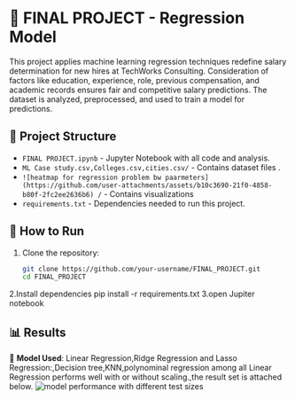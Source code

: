 
# 🧠 FINAL PROJECT - Regression Model

This project applies machine learning regression techniques  redefine salary determination for new hires at TechWorks Consulting. Consideration of factors like education, experience, role, previous compensation, and academic records ensures fair and competitive salary predictions. The dataset is analyzed, preprocessed, and used to train a model for predictions.

## 📂 Project Structure
- `FINAL PROJECT.ipynb` - Jupyter Notebook with all code and analysis.
- `ML Case study.csv,Colleges.csv,cities.csv/` - Contains dataset files .
- `![heatmap for regression problem bw paarmeters](https://github.com/user-attachments/assets/b10c3690-21f0-4858-b80f-2fc2ee2636b6)
/` - Contains visualizations 
- `requirements.txt` - Dependencies needed to run this project.

## 🚀 How to Run
1. Clone the repository:
   ```bash
   git clone https://github.com/your-username/FINAL_PROJECT.git
   cd FINAL_PROJECT
2.Install dependencies
  pip install -r requirements.txt
3.open Jupiter notebook
  
## 📊 Results

🔹 **Model Used**: Linear Regression,Ridge Regression and Lasso Regression:,Decision tree,KNN,polynominal regression
  among all Linear Regression performs well with or without scaling.,the result set is attached below.
 ![model performance with different test sizes](https://github.com/user-attachments/assets/662da31f-3a98-4f46-ae5a-c851be308f5a)

